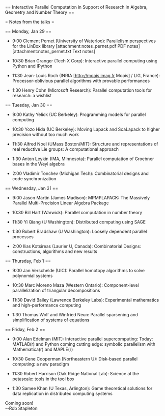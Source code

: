 == Interactive Parallel Computation in Support of Research in Algebra, Geometry and Number Theory ==

= Notes from the talks =

== Monday, Jan 29 ==

   * 9:00 Clement Pernet (University of Waterloo): Parallelism perspectives for the LinBox library [attachment:notes_pernet.pdf PDF notes] [attachment:notes_pernet.txt Text notes]

   * 10:30 Brian Granger (Tech X Corp): Interactive parallel computing using Python and IPython

   * 11:30 Jean-Louis Roch (INRIA [http://moais.imag.fr Moais] / LIG, France): Processor-oblivious parallel algorithms with provable performances

   * 1:30 Henry Cohn (Microsoft Research): Parallel computation tools for research: a wishlist

== Tuesday, Jan 30 ==

   * 9:00 Kathy Yelick (UC Berkeley): Programming models for parallel computing 

   * 10:30 Yozo Hida (UC Berkeley): Moving Lapack and ScaLapack to higher precision without too much work 

   * 11:30 Alfred Noel (UMass Boston/MIT): Structure and representations of real reductive Lie groups: A computational approach

   * 1:30 Anton Leykin (IMA, Minnesota): Parallel computation of Groebner bases in the Weyl algebra 

   * 2:00 Vladimir Tonchev (Michigan Tech): Combinatorial designs and code synchronization

== Wednesday, Jan 31 ==

   * 9:00 Jason Martin (James Madison): MPMPLAPACK: The Massively Parallel Multi-Precision Linear Algebra Package 

   * 10:30 Bill Hart (Warwick): Parallel computation in number theory 

   * 11:30 Yi Qiang (U Washington): Distributed computing using SAGE 

   * 1:30 Robert Bradshaw (U Washington): Loosely dependent parallel processes 

   * 2:00 Ilias Kotsireas (Laurier U, Canada): Combinatorial Designs: constructions, algorithms and new results 

== Thursday, Feb 1 ==

   * 9:00 Jan Verschelde (UIC): Parallel homotopy algorithms to solve polynomial systems

   * 10:30 Marc Moreno Maza (Western Ontario): Component-level parallelization of triangular decompositions

   * 11:30 David Bailey (Lawrence Berkeley Labs): Experimental mathematics and high-performance computing 

   * 1:30 Thomas Wolf and Winfried Neun: Parallel sparsening and simplification of systems of equations 

== Friday, Feb 2 ==

   * 9:00 Alan Edelman (MIT): Interactive parallel supercomputing: Today: MATLAB(r) and Python coming cutting edge: symbolic parallelism with Mathematica(r) and MAPLE(r)

   * 10:30 Gene Cooperman (Northeastern U): Disk-based parallel computing: a new paradigm 

   * 11:30 Robert Harrison (Oak Ridge National Lab): Science at the petascale: tools in the tool box

   * 1:30 Samee Khan (U Texas, Arlington): Game theoretical solutions for data replication in distributed computing systems

Coming soon!  
--Rob Stapleton
